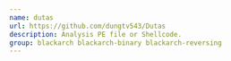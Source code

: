 ```yaml
---
name: dutas
url: https://github.com/dungtv543/Dutas
description: Analysis PE file or Shellcode.
group: blackarch blackarch-binary blackarch-reversing
---
```


